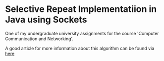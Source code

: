 # Selective Repeat Implementatiion in Java using Sockets
One of my undergraduate university assignments for the course 'Computer Communication and Networking'.

A good article for more information about this algorithm can be found via [here](https://www.geeksforgeeks.org/sliding-window-protocol-set-3-selective-repeat/)
